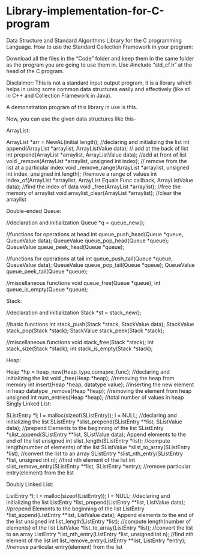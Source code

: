 # Library-implementation-for-C-program
Data Structure and Standard Algorithms Library for  the C programming Language.
How to use the Standard Collection Framework in your program:

Download all the files in the “Code” folder and keep them in the same folder as the program you are going to use them in. Use #include “std_cf.h” at the head of the C program.

Disclaimer: This is not a standard input output program, it is a library which helps in using some common data structures easily and effectively (like stl in C++ and Collection Framework in Java).

A demonstration program of this library in use is this.

Now, you can use the given data structures like this-

ArrayList:

ArrayList *arr = NewAL(initial length);
//declaring and initializing the list
int append(ArrayList *arraylist, ArrayListValue data);
// add at the back of list
int prepend(ArrayList *arraylist, ArrayListValue data);
//add at front of list
void _remove(ArrayList *arraylist, unsigned int index);
// remove from the list at a particular index
void _remove_range(ArrayList *arraylist, unsigned int index,
                            unsigned int length);
//remove a range of values
int index_of(ArrayList *arraylist, ArrayList Equals Func callback, ArrayListValue data);
//find the index of data
void _free(ArrayList *arraylist);
//free the memory of arraylist
void arraylist_clear(ArrayList *arraylist);
//clear the arraylist

Double-ended Queue:

//declaration and initialization
Queue *q = queue_new();

//functions for operations at head
int queue_push_head(Queue *queue, QueueValue data);
QueueValue queue_pop_head(Queue *queue);
QueueValue queue_peek_head(Queue *queue);

//functions for operations at tail
int queue_push_tail(Queue *queue, QueueValue data);
QueueValue queue_pop_tail(Queue *queue);
QueueValue queue_peek_tail(Queue *queue);

//miscellaneous functions
void queue_free(Queue *queue);
int queue_is_empty(Queue *queue);

Stack:

//declaration and initialization
Stack *st = stack_new();

//basic functions
int stack_push(Stack *stack, StackValue data);
StackValue stack_pop(Stack *stack);
StackValue stack_peek(Stack *stack);

//miscellaneous functions
void stack_free(Stack *stack);
int stack_size(Stack *stack);
int stack_is_empty(Stack *stack);

Heap:

Heap *hp = heap_new(Heap_type,comapre_func);
//declaring and initializing the list
void _free(Heap *heap);
//removing the heap from memory
int insert(Heap *heap, datatype value);
//inserting the new element in heap
datatype _remove(Heap *heap);
//removing the element from heap
unsigned int num_entries(Heap *heap);
//total number of values in heap
Singly Linked List:

SListEntry *l;
l = malloc(sizeof(SListEntry));
l = NULL;
//declaring and initializing the list
SListEntry *slist_prepend(SListEntry **list, SListValue data);
//prepend Elements to the beginning of the list
SListEntry *slist_append(SListEntry **list, SListValue data);
Append elements to the end of the list
unsigned int slist_length(SListEntry *list);
//compute length(number of elements) of the list
SListValue *slist_to_array(SListEntry *list);
//convert the list to an array
SListEntry *slist_nth_entry(SListEntry *list, unsigned int n);
//find nth element of the list
int slist_remove_entry(SListEntry **list, SListEntry *entry);
//remove particular entry(element) from the list

Doubly Linked List:

ListEntry *l;
l = malloc(sizeof(ListEntry));
l = NULL;
//declaring and initializing the list
ListEntry *list_prepend(ListEntry **list, ListValue data);
//prepend Elements to the beginning of the list
ListEntry *list_append(ListEntry **list, ListValue data);
Append elements to the end of the list
unsigned int list_length(ListEntry *list);
//compute length(number of elements) of the list
ListValue *list_to_array(ListEntry *list);
//convert the list to an array
ListEntry *list_nth_entry(ListEntry *list, unsigned int n);
//find nth element of the list
int list_remove_entry(ListEntry **list, ListEntry *entry);
//remove particular entry(element) from the list
